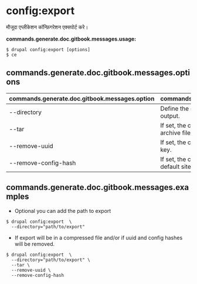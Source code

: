 # config:export
मौजूदा एप्लीकेशन कॉन्फ़िगरेशन एक्सपोर्ट करे।

**commands.generate.doc.gitbook.messages.usage:**
```
$ drupal config:export [options]
$ ce  
```

## commands.generate.doc.gitbook.messages.options
commands.generate.doc.gitbook.messages.option | commands.generate.doc.gitbook.messages.details
-------|-------------
--directory | Define the export directory to save the configuration output.
--tar | If set, the configuration will be exported to an archive file.
--remove-uuid | If set, the configuration will be exported without uuid key.
--remove-config-hash | If set, the configuration will be exported without the default site hash key.

## commands.generate.doc.gitbook.messages.examples
* Optional you can add the path to export
```
$ drupal config:export  \
  --directory="path/to/export"
```
* If export will be in a compressed file and/or if uuid and config hashes will be removed.
```
$ drupal config:export  \
  --directory="path/to/export" \
  --tar \
  --remove-uuid \
  --remove-config-hash

```
